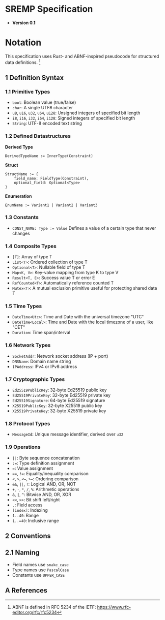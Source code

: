 # SREMP Specification

- **Version 0.1**

# Notation

This specification uses Rust- and ABNF-inspired pseudocode for structured data definitions. [^1]

## 1 Definition Syntax

### 1.1 Primitive Types

- `bool`: Boolean value (true/false)
- `char`: A single UTF8 character
- `u8`, `u16`, `u32`, `u64`, `u128`: Unsigned integers of specified bit length
- `i8`, `i16`, `i32`, `i64`, `i128`: Signed integers of specified bit length
- `String`: UTF-8 encoded text string

### 1.2 Defined Datastructures

**Derived Type**

```
DerivedTypeName := InnerType(Constraint)
```

**Struct**

```
StructName := {
    field_name: FieldType(Constraint),
    optional_field: Optional<Type>
}
```

**Enumeration**

```
EnumName := Variant1 | Variant2 | Variant3
```

### 1.3 Constants

- `CONST_NAME: Type := Value` Defines a value of a certain type that never changes

### 1.4 Composite Types

- `[T]`: Array of type T
- `List<T>`: Ordered collection of type T
- `Optional<T>`: Nullable field of type T
- `Map<K, V>`: Key-value mapping from type K to type V
- `Result<T, E>`: Success value T or error E
- `RefCounted<T>`: Automatically reference counted T
- `Mutex<T>`: A mutual exclusion primitive useful for protecting shared data T

### 1.5 Time Types

- `DateTime<Utc>`: Time and Date with the universal timezone "UTC"
- `DateTime<Local>`: Time and Date with the local timezone of a user, like "CET"
- `Duration`: Time span/interval

### 1.6 Network Types

- `SocketAddr`: Network socket address (IP + port)
- `DNSName`: Domain name string
- `IPAddress`: IPv4 or IPv6 address

### 1.7 Cryptographic Types

- `Ed25519PublicKey`: 32-byte Ed25519 public key
- `Ed25519PrivateKey`: 32-byte Ed25519 private key
- `Ed25519Signature`: 64-byte Ed25519 signature
- `X25519PublicKey`: 32-byte X25519 public key
- `X25519PrivateKey`: 32-byte X25519 private key

### 1.8 Protocol Types

- `MessageId`: Unique message identifier, derived over `u32`

### 1.9 Operations

- `||`: Byte sequence concatenation
- `:=`: Type definition assignment
- `=`: Value assignment
- `==`, `!=`: Equality/inequality comparison
- `<`, `>`, `<=`, `>=`: Ordering comparison
- `&&`, `||`, `!`: Logical AND, OR, NOT
- `+`, `-`, `*`, `/`, `%`: Arithmetic operations
- `&`, `|`, `^`: Bitwise AND, OR, XOR
- `<<`, `>>`: Bit shift left/right
- `.`: Field access
- `[index]`: Indexing
- `1..40`: Range
- `1..=40`: Inclusive range

## 2 Conventions

## 2.1 Naming

- Field names use `snake_case`
- Type names use `PascalCase`
- Constants use `UPPER_CASE`

## A References

[^1]: ABNF is defined in RFC 5234 of the IETF: <https://www.rfc-editor.org/rfc/rfc5234>
